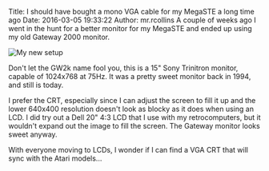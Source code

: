 Title: I should have bought a mono VGA cable for my MegaSTE a long time ago
Date: 2016-03-05 19:33:22
Author: mr.rcollins
A couple of weeks ago I went in the hunt for a better monitor for my MegaSTE and ended up using my old Gateway 2000 monitor.

![My new setup](http://cdn.gtia.com/pics/2016/IMG_9686.JPG)

Don't let the GW2k name fool you, this is a 15" Sony Trinitron monitor, capable of 1024x768 at 75Hz. It was a pretty sweet monitor back in 1994, and still is today.

I prefer the CRT, especially since I can adjust the screen to fill it up and the lower 640x400 resolution doesn't look as blocky as it does when using an LCD. I did try out a Dell 20" 4:3 LCD that I use with my retrocomputers, but it wouldn't expand out the image to fill the screen. The Gateway monitor looks sweet anyway. 

With everyone moving to LCDs, I wonder if I can find a VGA CRT that will sync with the Atari models...
